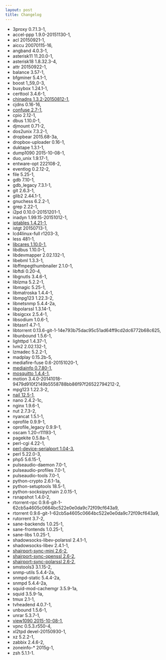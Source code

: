```yaml
---
layout: post
title: Changelog
---
```


* 3proxy 0.7.1.3-1,
* accel-ppp 1.9.0-20151130-1,
* acl 20150921-1,
* aiccu 20070115-16,
* angband 4.0.3-1,
* asterisk11 11.20.0-1,
* asterisk18 1.8.32.3-4,
* attr 20150922-1,
* balance 3.57-1,
* bfgminer 5.4.1-1,
* boost 1_59_0-3,
* busybox 1.24.1-1,
* certtool 3.4.6-1,
* [chinadns 1.3.2-20150812-1](https://github.com/shadowsocks/ChinaDNS),
* cjdns 0.16-16,
* [confuse 2.7-1](http://www.nongnu.org/confuse/),
* cpio 2.12-1,
* dbus 1.10.0-1,
* djmount 0.71-2,
* dos2unix 7.3.2-1,
* dropbear 2015.68-3a,
* dropbox-uploader 0.16-1,
* duktape 1.3.1-1,
* dump1090 2015-10-08-1,
* duo_unix 1.9.17-1,
* entware-opt 222108-2,
* eventlog 0.2.12-2,
* file 5.25-1,
* gdb 7.10-1,
* gdb_legacy 7.3.1-1,
* git 2.6.3-1,
* glib2 2.44.1-1,
* gnuchess 6.2.2-1,
* grep 2.22-1,
* i2pd 0.10.0-20151201-1,
* inadyn 1.99.15-20151012-1,
* [iptables 1.4.21-1](),
* istgt 20150713-1,
* lcd4linux-full r1203-3,
* less 481-1,
* [libcares 1.10.0-1](),
* libdbus 1.10.0-1,
* libdevmapper 2.02.132-1,
* libebml 1.3.3-1,
* libffmpegthumbnailer 2.1.0-1,
* libftdi 0.20-4,
* libgnutls 3.4.6-1,
* liblzma 5.2.2-1,
* libmagic 5.25-1,
* libmatroska 1.4.4-1,
* libmpg123 1.22.3-2,
* libnetsnmp 5.4.4-2a,
* libpolarssl 1.3.14-1,
* libsigcxx 2.5.4-1,
* libsodium 1.0.6-1,
* libtasn1 4.7-1,
* libtorrent 0.13.6-git-1-14e793b75dac95c51ad64ff9cd2dc6772b68c625,
* libunbound 1.5.6-1,
* lighttpd 1.4.37-1,
* lvm2 2.02.132-1,
* lzmadec 5.2.2-1,
* madplay 0.15.2b-5,
* mediafire-fuse 0.6-20151020-1,
* [mediainfo 0.7.80-1](https://mediaarea.net/en/MediaInfo),
* [mosquitto 1.4.4-1](http://mosquitto.org/),
* motion 3.4.0-20141018-9479d910f2149b5558788bb86f97f26522794212-2,
* mpg123 1.22.3-2,
* [nail 12.5-1](http://heirloom.sourceforge.net/mailx.html),
* nano 2.4.2-1c,
* nginx 1.9.6-1,
* nut 2.7.3-2,
* nyancat 1.5.1-1,
* oprofile 0.9.9-1,
* oprofile_legacy 0.9.9-1,
* oscam 1.20-r11193-1,
* pagekite 0.5.8a-1,
* perl-cgi 4.22-1,
* [perl-device-serialport 1.04-3](http://search.cpan.org/~cook/Device-SerialPort-1.002/SerialPort.pm),
* perl 5.22.0-3,
* php5 5.6.15-1,
* pulseaudio-daemon 7.0-1,
* pulseaudio-profiles 7.0-1,
* pulseaudio-tools 7.0-1,
* python-crypto 2.6.1-1a,
* python-setuptools 18.5-1,
* python-socksipychain 2.0.15-1,
* rsnapshot 1.4.0-2,
* rtorrent-rpc 0.9.6-git-1-62cb5a4605c0664bc522e0e0da9c72f09cf643a9,
* rtorrent 0.9.6-git-1-62cb5a4605c0664bc522e0e0da9c72f09cf643a9,
* rutorrent 3.7-2,
* sane-backends 1.0.25-1,
* sane-frontends 1.0.25-1,
* sane-libs 1.0.25-1,
* shadowsocks-libev-polarssl 2.4.1-1,
* shadowsocks-libev 2.4.1-1,
* [shairport-sync-mini 2.6-2](https://github.com/mikebrady/shairport-sync),
* [shairport-sync-openssl 2.6-2](https://github.com/mikebrady/shairport-sync),
* [shairport-sync-polarssl 2.6-2](https://github.com/mikebrady/shairport-sync),
* smstools3 3.1.15-2,
* snmp-utils 5.4.4-2a,
* snmpd-static 5.4.4-2a,
* snmpd 5.4.4-2a,
* squid-mod-cachemgr 3.5.9-1a,
* squid 3.5.9-1a,
* tmux 2.1-1,
* tvheadend 4.0.7-1,
* unbound 1.5.6-1,
* unrar 5.3.7-1,
* [view1090 2015-10-08-1](http://www.satsignal.eu/raspberry-pi/dump1090.html),
* vpnc 0.5.3.r550-4,
* xl2tpd devel-20150930-1,
* xz 5.2.2-1,
* zabbix 2.4.6-2,
* zoneinfo-* 2015g-1,
* zsh 5.1.1-1.
